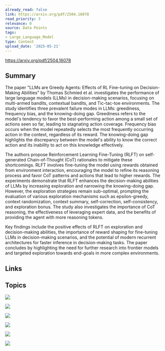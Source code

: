 ```yaml
---
already_read: false
link: https://arxiv.org/pdf/2504.16078
read_priority: 3
relevance: 0
source: Data Points
tags:
- Large_Language_Model
type: Content
upload_date: '2025-05-21'
---
```


https://arxiv.org/pdf/2504.16078
## Summary

The paper "LLMs are Greedy Agents: Effects of RL Fine-tuning on Decision-Making Abilities" by Thomas Schmied et al. investigates the performance of large language models (LLMs) in decision-making scenarios, focusing on multi-armed bandits, contextual bandits, and Tic-tac-toe environments. The study identifies three prevalent failure modes in LLMs: greediness, frequency bias, and the knowing-doing gap. Greediness refers to the model's tendency to favor the best-performing action among a small set of actions seen so far, leading to stagnating action coverage. Frequency bias occurs when the model repeatedly selects the most frequently occurring action in the context, regardless of its reward. The knowing-doing gap highlights the discrepancy between the model's ability to know the correct action and its inability to act on this knowledge effectively.

The authors propose Reinforcement Learning Fine-Tuning (RLFT) on self-generated Chain-of-Thought (CoT) rationales to mitigate these shortcomings. RLFT involves fine-tuning the model using rewards obtained from environment interaction, encouraging the model to refine its reasoning process and favor CoT patterns and actions that lead to higher rewards. The experiments demonstrate that RLFT enhances the decision-making abilities of LLMs by increasing exploration and narrowing the knowing-doing gap. However, the exploration strategies remain sub-optimal, prompting the evaluation of various exploration mechanisms such as epsilon-greedy, context randomization, context summary, self-correction, self-consistency, and exploration bonus. The study also investigates the importance of CoT reasoning, the effectiveness of leveraging expert data, and the benefits of providing the agent with more reasoning tokens.

Key findings include the positive effects of RLFT on exploration and decision-making abilities, the importance of reward shaping for fine-tuning LLMs in decision-making scenarios, and the potential of modern recurrent architectures for faster inference in decision-making tasks. The paper concludes by highlighting the need for further research into frontier models and targeted exploration towards end-goals in more complex environments.
## Links


## Topics

![](topics/Concept/Reinforcement%20Learning%20Fine%20Tuning%20RLFT)

![](topics/Concept/Chain%20of%20Thought%20CoT%20Reasoning)

![](topics/Concept/Knowing%20Doing%20Gap)

![](topics/Concept/Greediness%20in%20Decision%20Making)

![](topics/Concept/Frequency%20Bias)

![](topics/Concept/Exploration%20Mechanisms)